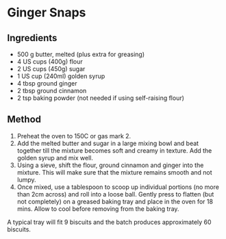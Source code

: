 # Ginger Snaps
 
## Ingredients

- 500 g butter, melted (plus extra for greasing)
- 4 US cups (400g) flour
- 2 US cups (450g) sugar
- 1 US cup (240ml) golden syrup
- 4 tbsp ground ginger
- 2 tbsp ground cinnamon
- 2 tsp baking powder (not needed if using self-raising flour)

## Method

1. Preheat the oven to 150C or gas mark 2.
2. Add the melted butter and sugar in a large mixing bowl and beat together till the mixture becomes soft and creamy in texture. Add the golden syrup and mix well.
3. Using a sieve, shift the flour, ground cinnamon and ginger into the mixture. This will make sure that the mixture remains smooth and not lumpy.
4. Once mixed, use a tablespoon to scoop up individual portions (no more than 2cm across) and roll into a loose ball. Gently press to flatten (but not completely) on a greased baking tray and place in the oven for 18 mins. Allow to cool before removing from the baking tray.

A typical tray will fit 9 biscuits and the batch produces approximately 60 biscuits.